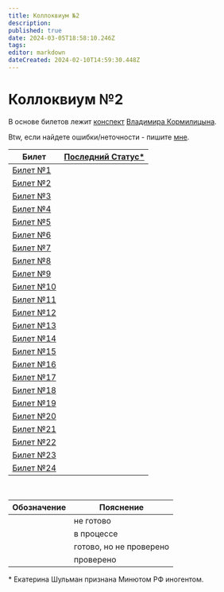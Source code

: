```yaml
---
title: Коллоквиум №2
description: 
published: true
date: 2024-03-05T18:58:10.246Z
tags: 
editor: markdown
dateCreated: 2024-02-10T14:59:30.448Z
---
```


# Коллоквиум №2

В основе билетов лежит [конспект](https://github.com/i80287/Calculus-HSE-SE) [Владимира Кормилицына](https://i8088_t.t.me).

Btw, если найдете ошибки/неточности - пишите [мне](https://kerblif.t.me). 

| Билет | [Последний Статус*](https://www.youtube.com/live/SkQpW476-_k?si=jt2AtbXVRQWFPtoW) |
| --- | --- |
| [Билет №1](/matan/kollok2/1) | <div class='box agreen'>&nbsp;</div> |
| [Билет №2](/matan/kollok2/2) | <div class='box agreen'>&nbsp;</div> |
| [Билет №3](/matan/kollok2/3) | <div class='box agreen'>&nbsp;</div> |
| [Билет №4](/matan/kollok2/4) | <div class='box agreen'>&nbsp;</div> |
| [Билет №5](/matan/kollok2/5) | <div class='box agreen'>&nbsp;</div> |
| [Билет №6](/matan/kollok2/6) | <div class='box agreen'>&nbsp;</div> |
| [Билет №7](/matan/kollok2/7) | <div class='box agreen'>&nbsp;</div> |
| [Билет №8](/matan/kollok2/8) | <div class='box agreen'>&nbsp;</div> |
| [Билет №9](/matan/kollok2/9) | <div class='box agreen'>&nbsp;</div> |
| [Билет №10](/matan/kollok2/10) | <div class='box agreen'>&nbsp;</div> |
| [Билет №11](/matan/kollok2/11) | <div class='box agreen'>&nbsp;</div> |
| [Билет №12](/matan/kollok2/12) | <div class='box red'>&nbsp;</div> |
| [Билет №13](/matan/kollok2/13) | <div class='box agreen'>&nbsp;</div> |
| [Билет №14](/matan/kollok2/14) | <div class='box agreen'>&nbsp;</div> |
| [Билет №15](/matan/kollok2/15) | <div class='box cgreen'>&nbsp;</div> |
| [Билет №16](/matan/kollok2/16) | <div class='box cgreen'>&nbsp;</div> |
| [Билет №17](/matan/kollok2/17) | <div class='box cgreen'>&nbsp;</div> |
| [Билет №18](/matan/kollok2/18) | <div class='box cgreen'>&nbsp;</div> |
| [Билет №19](/matan/kollok2/19) | <div class='box cgreen'>&nbsp;</div> |
| [Билет №20](/matan/kollok2/20) | <div class='box cgreen'>&nbsp;</div> |
| [Билет №21](/matan/kollok2/21) | <div class='box cgreen'>&nbsp;</div> |
| [Билет №22](/matan/kollok2/22) | <div class='box cgreen'>&nbsp;</div> |
| [Билет №23](/matan/kollok2/23) | <div class='box cgreen'>&nbsp;</div> |
| [Билет №24](/matan/kollok2/24) | <div class='box cgreen'>&nbsp;</div> |

&nbsp;

| Обозначение | Пояснение |
| --- | --- |
| <div class='box red'>&nbsp;</div> | не готово |
| <div class='box orange'>&nbsp;</div> | в процессе |
| <div class='box cgreen'>&nbsp;</div> | готово, но не проверено |
| <div class='box agreen'>&nbsp;</div> | проверено |

\* Екатерина Шульман признана Минютом РФ иногентом.